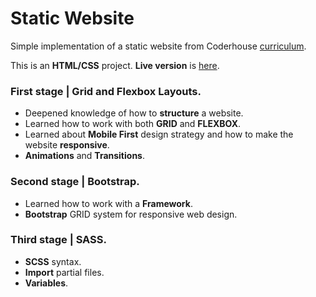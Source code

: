 # Static Website
Simple implementation of a static website from Coderhouse [curriculum](https://drive.google.com/file/d/1pqcSCouyEF0uN_CWZbVqdJkH0HrNZ3VQ/view).

This is an **HTML/CSS** project. **Live version** is [here](https://nacxom.github.io/static_website/index.html).
### First stage | Grid and Flexbox Layouts.
* Deepened knowledge of how to **structure** a website.
* Learned how to work with both **GRID** and **FLEXBOX**.
* Learned about **Mobile First** design strategy and how to make the website **responsive**.
* **Animations** and **Transitions**.

### Second stage | Bootstrap.
* Learned how to work with a **Framework**.
* **Bootstrap** GRID system for responsive web design.

### Third stage | SASS.
* **SCSS** syntax.
* **Import** partial files.
* **Variables**.